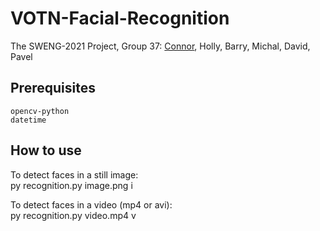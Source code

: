 # VOTN-Facial-Recognition
The SWENG-2021 Project, Group 37: [Connor](https://github.com/conorlolynch), Holly, Barry, Michal, David, Pavel

## Prerequisites
`opencv-python`\
`datetime`

## How to use
To detect faces in a still image:\
py recognition.py image.png i

To detect faces in a video (mp4 or avi):\
py recognition.py video.mp4 v 

